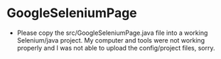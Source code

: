 # GoogleSeleniumPage
- Please copy the src/GoogleSeleniumPage.java file into a working Selenium/java project. 
My computer and tools were not working properly and I was not able to upload the config/project files, sorry.
